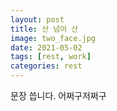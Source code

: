 ```yaml
---
layout: post
title: 산 넘어 산
image: two_face.jpg
date: 2021-05-02 
tags: [rest, work]
categories: rest
---
```

문장 씁니다. 어쩌구저쩌구
